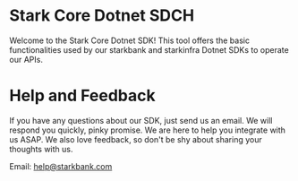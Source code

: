 # Stark Core Dotnet SDCH

Welcome to the Stark Core Dotnet SDK!
This tool offers the basic functionalities used by our starkbank and starkinfra Dotnet SDKs to operate our APIs. 

# Help and Feedback

If you have any questions about our SDK, just send us an email.
We will respond you quickly, pinky promise. We are here to help you integrate with us ASAP.
We also love feedback, so don't be shy about sharing your thoughts with us.

Email: help@starkbank.com
